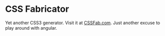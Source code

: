 CSS Fabricator
======

Yet another CSS3 generator. Visit it at <a href="http://www.cssfab.com">CSSFab.com</a>. Just another excuse to play around with angular.
